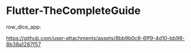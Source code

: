 # Flutter-TheCompleteGuide

row_dice_app:

https://github.com/user-attachments/assets/8bb9b0c8-6ff9-4d10-bb98-8b38a1287f57


